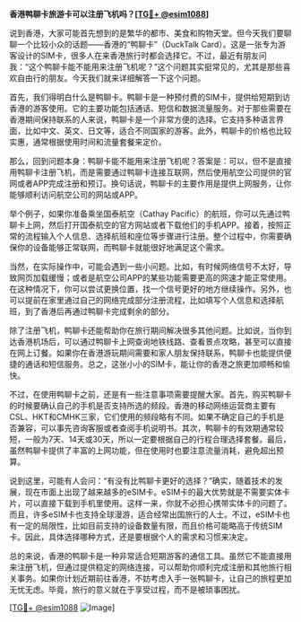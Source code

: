 **香港鸭聊卡旅游卡可以注册飞机吗？[[TG💪+ @esim1088](https://t.me/s/esim1088)]**

说到香港，大家可能首先想到的是繁华的都市、美食和购物天堂。但今天我们要聊聊一个比较小众的话题——香港的“鸭聊卡”（DuckTalk Card）。这是一张专为游客设计的SIM卡，很多人在来香港旅行时都会选择它。不过，最近有朋友问我：“这个鸭聊卡能不能用来注册飞机呢？”这个问题其实挺常见的，尤其是那些喜欢自由行的朋友。今天我们就来详细解答一下这个问题。

首先，我们得明白什么是鸭聊卡。鸭聊卡是一种预付费的SIM卡，提供给短期到访香港的游客使用。它的主要功能包括通话、短信和数据流量服务。对于那些需要在香港期间保持联系的人来说，鸭聊卡是一个非常方便的选择。它支持多种语言界面，比如中文、英文、日文等，适合不同国家的游客。此外，鸭聊卡的价格也比较实惠，通常根据使用时间和流量套餐来定价。

那么，回到问题本身：鸭聊卡能不能用来注册飞机呢？答案是：可以，但不是直接用鸭聊卡注册飞机，而是需要通过鸭聊卡连接互联网，然后使用航空公司提供的官网或者APP完成注册和预订。换句话说，鸭聊卡的主要作用是提供上网服务，让你能够顺利访问航空公司的网站或APP。

举个例子，如果你准备乘坐国泰航空（Cathay Pacific）的航班，你可以先通过鸭聊卡上网，然后打开国泰航空的官方网站或者下载他们的手机APP。接着，按照正常的流程输入个人信息、选择航班和座位等步骤进行注册。整个过程中，你需要确保你的设备能够正常联网，而鸭聊卡就能很好地满足这个需求。

当然，在实际操作中，可能会遇到一些小问题。比如，有时候网络信号不太好，导致网页加载缓慢；或者是航空公司APP的某些功能需要更高的网速才能正常使用。在这种情况下，你可以尝试更换位置，找一个信号更好的地方继续操作。另外，也可以提前在家里通过自己的网络完成部分注册流程，比如填写个人信息和选择航班，到了香港后再通过鸭聊卡完成剩余的部分。

除了注册飞机，鸭聊卡还能帮助你在旅行期间解决很多其他问题。比如说，当你到达香港机场后，可以通过鸭聊卡上网查询地铁线路、查看景点攻略，甚至可以直接在网上订餐。如果你在香港游玩期间需要和家人朋友保持联系，鸭聊卡也能提供便捷的通话和短信服务。总之，这张小小的SIM卡，能让你的香港之旅更加顺畅和愉快。

不过，在使用鸭聊卡之前，还是有一些注意事项需要提醒大家。首先，购买鸭聊卡的时候要确认自己的手机是否支持所选的频段。香港的移动网络运营商主要有CSL、HKT和CMHK三家，它们使用的频段略有不同。如果不确定自己的手机是否兼容，可以事先咨询客服或者查阅手机说明书。其次，鸭聊卡的有效期通常较短，一般为7天、14天或30天，所以一定要根据自己的行程合理选择套餐。最后，虽然鸭聊卡提供了丰富的上网功能，但在使用时也要注意流量消耗，避免超出预算。

说到这里，可能有人会问：“有没有比鸭聊卡更好的选择？”确实，随着技术的发展，现在市面上出现了越来越多的eSIM卡。eSIM卡的最大优势就是不需要实体卡片，可以直接下载到手机里使用。这样一来，你就不必担心携带实体卡的问题了。而且，许多eSIM卡也支持全球漫游，适合经常出国旅行的人士。不过，eSIM卡也有一定的局限性，比如目前支持的设备数量有限，而且价格可能略高于传统SIM卡。因此，具体选择哪种方式，还是要根据个人的需求和习惯来决定。

总的来说，香港的鸭聊卡是一种非常适合短期游客的通信工具。虽然它不能直接用来注册飞机，但通过提供稳定的网络连接，可以帮助你顺利完成注册和其他旅行相关事务。如果你计划近期前往香港，不妨考虑入手一张鸭聊卡，让自己的旅程更加无忧无虑。毕竟，旅行的意义就在于享受过程，而不是被琐事困扰。

[[TG💪+ @esim1088](https://t.me/s/esim1088) ![Image](https://i.postimg.cc/4NQfJmqS/Snipaste-2025-05-13-00-14-12.png)]